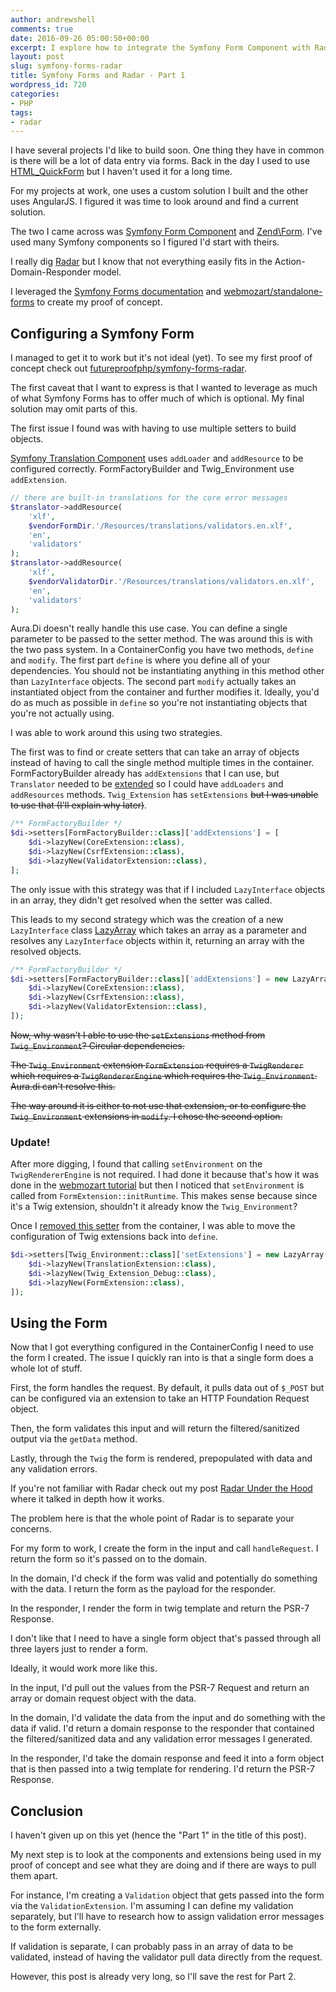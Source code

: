 ```yaml
---
author: andrewshell
comments: true
date: 2016-09-26 05:00:50+00:00
excerpt: I explore how to integrate the Symfony Form Component with Radar.
layout: post
slug: symfony-forms-radar
title: Symfony Forms and Radar - Part 1
wordpress_id: 720
categories:
- PHP
tags:
- radar
---
```


I have several projects I'd like to build soon. One thing they have in common is there will be a lot of data entry via forms. Back in the day I used to use [HTML_QuickForm](https://pear.php.net/package/HTML_QuickForm) but I haven't used it for a long time.

For my projects at work, one uses a custom solution I built and the other uses AngularJS. I figured it was time to look around and find a current solution.

The two I came across was [Symfony Form Component](http://symfony.com/doc/current/components/form.html) and [Zend\Form](https://framework.zend.com/manual/2.4/en/modules/zend.form.intro.html). I've used many Symfony components so I figured I'd start with theirs.

I really dig [Radar](/radar-under-the-hood/) but I know that not everything easily fits in the Action-Domain-Responder model.

I leveraged the [Symfony Forms documentation](http://symfony.com/doc/current/components/form.html) and [webmozart/standalone-forms](https://github.com/webmozart/standalone-forms) to create my proof of concept.

## Configuring a Symfony Form

I managed to get it to work but it's not ideal (yet). To see my first proof of concept check out [futureproofphp/symfony-forms-radar](https://github.com/futureproofphp/symfony-forms-radar/tree/1.x).

The first caveat that I want to express is that I wanted to leverage as much of what Symfony Forms has to offer much of which is optional. My final solution may omit parts of this.

The first issue I found was with having to use multiple setters to build objects.

[Symfony Translation Component](http://symfony.com/doc/current/components/translation.html) uses `addLoader` and `addResource` to be configured correctly. FormFactoryBuilder and Twig_Environment use `addExtension`.

```php
// there are built-in translations for the core error messages
$translator->addResource(
    'xlf',
    $vendorFormDir.'/Resources/translations/validators.en.xlf',
    'en',
    'validators'
);
$translator->addResource(
    'xlf',
    $vendorValidatorDir.'/Resources/translations/validators.en.xlf',
    'en',
    'validators'
);
```

Aura.Di doesn't really handle this use case. You can define a single parameter to be passed to the setter method. The was around this is with the two pass system. In a ContainerConfig you have two methods, `define` and `modify`. The first part `define` is where you define all of your dependencies. You should not be instantiating anything in this method other than `LazyInterface` objects. The second part `modify` actually takes an instantiated object from the container and further modifies it. Ideally, you'd do as much as possible in `define` so you're not instantiating objects that you're not actually using.

I was able to work around this using two strategies.

The first was to find or create setters that can take an array of objects instead of having to call the single method multiple times in the container. FormFactoryBuilder already has `addExtensions` that I can use, but `Translator` needed to be [extended](https://github.com/futureproofphp/symfony-forms-radar/blob/1.x/src/Translator.php) so I could have `addLoaders` and `addResources` methods. `Twig_Extension` has `setExtensions` <del>but I was unable to use that (I'll explain why later)</del>.

```php
/** FormFactoryBuilder */
$di->setters[FormFactoryBuilder::class]['addExtensions'] = [
    $di->lazyNew(CoreExtension::class),
    $di->lazyNew(CsrfExtension::class),
    $di->lazyNew(ValidatorExtension::class),
];
```

The only issue with this strategy was that if I included `LazyInterface` objects in an array, they didn't get resolved when the setter was called.

This leads to my second strategy which was the creation of a new `LazyInterface` class [LazyArray](https://github.com/futureproofphp/symfony-forms-radar/blob/1.x/src/LazyArray.php) which takes an array as a parameter and resolves any `LazyInterface` objects within it, returning an array with the resolved objects.

```php
/** FormFactoryBuilder */
$di->setters[FormFactoryBuilder::class]['addExtensions'] = new LazyArray([
    $di->lazyNew(CoreExtension::class),
    $di->lazyNew(CsrfExtension::class),
    $di->lazyNew(ValidatorExtension::class),
]);
```

<del>Now, why wasn't I able to use the `setExtensions` method from `Twig_Environment`? Circular dependencies.</del>

<del>The `Twig_Environment` extension `FormExtension` requires a `TwigRenderer` which requires a `TwigRendererEngine` which requires the `Twig_Environment`. Aura.di can't resolve this.</del>

<del>The way around it is either to not use that extension, or to configure the `Twig_Environment` extensions in `modify`. I chose the second option.</del>

### Update!

After more digging, I found that calling `setEnvironment` on the `TwigRendererEngine` is not required. I had done it because that's how it was done in the [webmozart tutorial](https://github.com/webmozart/standalone-forms/blob/2.7%2Btwig/src/setup.php#L40) but then I noticed that `setEnvironment` is called from `FormExtension::initRuntime`. This makes sense because since it's a Twig extension, shouldn't it already know the `Twig_Environment`?

Once I [removed this setter](https://github.com/futureproofphp/symfony-forms-radar/commit/6ca6a7b6e14269439c821cfaaef4e5d128d318b0) from the container, I was able to move the configuration of Twig extensions back into `define`.

```php
$di->setters[Twig_Environment::class]['setExtensions'] = new LazyArray([
    $di->lazyNew(TranslationExtension::class),
    $di->lazyNew(Twig_Extension_Debug::class),
    $di->lazyNew(FormExtension::class),
]);
```

## Using the Form

Now that I got everything configured in the ContainerConfig I need to use the form I created. The issue I quickly ran into is that a single form does a whole lot of stuff.

First, the form handles the request. By default, it pulls data out of `$_POST` but can be configured via an extension to take an HTTP Foundation Request object.

Then, the form validates this input and will return the filtered/sanitized output via the `getData` method.

Lastly, through the `Twig` the form is rendered, prepopulated with data and any validation errors.

If you're not familiar with Radar check out my post [Radar Under the Hood](/radar-under-the-hood/) where it talked in depth how it works.

The problem here is that the whole point of Radar is to separate your concerns.

For my form to work, I create the form in the input and call `handleRequest`. I return the form so it's passed on to the domain.

In the domain, I'd check if the form was valid and potentially do something with the data. I return the form as the payload for the responder.

In the responder, I render the form in twig template and return the PSR-7 Response.

I don't like that I need to have a single form object that's passed through all three layers just to render a form.

Ideally, it would work more like this.

In the input, I'd pull out the values from the PSR-7 Request and return an array or domain request object with the data.

In the domain, I'd validate the data from the input and do something with the data if valid. I'd return a domain response to the responder that contained the filtered/sanitized data and any validation error messages I generated.

In the responder, I'd take the domain response and feed it into a form object that is then passed into a twig template for rendering. I'd return the PSR-7 Response.

## Conclusion

I haven't given up on this yet (hence the "Part 1" in the title of this post).

My next step is to look at the components and extensions being used in my proof of concept and see what they are doing and if there are ways to pull them apart.

For instance, I'm creating a `Validation` object that gets passed into the form via the `ValidationExtension`. I'm assuming I can define my validation separately, but I'll have to research how to assign validation error messages to the form externally.

If validation is separate, I can probably pass in an array of data to be validated, instead of having the validator pull data directly from the request.

However, this post is already very long, so I'll save the rest for Part 2.
